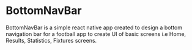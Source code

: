 ﻿# BottomNavBar
BottomNavBar is a simple react native app created to design a bottom navigation bar for a football app to create UI of basic 
screens i.e Home, Results, Statistics, Fixtures screens. 

